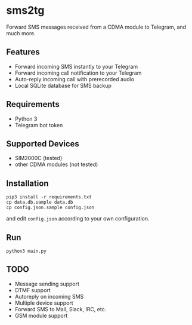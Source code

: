 # sms2tg

Forward SMS messages received from a CDMA module to Telegram, and much more.

## Features

* Forward incoming SMS instantly to your Telegram
* Forward incoming call notification to your Telegram
* Auto-reply incoming call with prerecorded audio
* Local SQLite database for SMS backup

## Requirements

* Python 3
* Telegram bot token

## Supported Devices

* SIM2000C (tested)
* other CDMA modules (not tested)

## Installation

```
pip3 install -r requirements.txt
cp data.db.sample data.db
cp config.json.sample config.json
```

and edit `config.json` according to your own configuration.

## Run

```
python3 main.py
```

## TODO

* Message sending support
* DTMF support
* Autoreply on incoming SMS
* Multiple device support
* Forward SMS to Mail, Slack, IRC, etc.
* GSM module support
